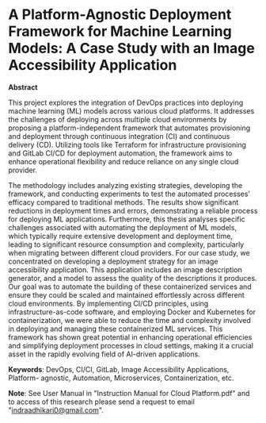 # A Platform-Agnostic Deployment Framework for Machine Learning Models: A Case Study with an Image Accessibility Application

**Abstract**

This project explores the integration of DevOps practices into deploying machine learning (ML) models across various cloud platforms. It addresses the challenges of deploying across multiple cloud environments by proposing a platform-independent framework that automates provisioning and deployment through continuous integration (CI) and continuous delivery (CD). Utilizing tools like Terraform for infrastructure provisioning and GitLab CI/CD for deployment automation, the framework aims to enhance operational flexibility and reduce reliance on
any single cloud provider.

The methodology includes analyzing existing strategies, developing the framework, and conducting experiments to test the automated processes’ efficacy compared to traditional methods. The results show significant reductions in deployment times and errors, demonstrating a reliable process for deploying ML applications. Furthermore, this thesis analyses specific challenges associated with automating the deployment of ML models, which typically require extensive development and deployment time, leading to significant resource consumption and complexity, particularly when migrating between different cloud providers.
For our case study, we concentrated on developing a deployment strategy for an image accessibility application. This application includes an image description generator, and a model to assess the quality of the descriptions it produces. Our goal was to automate the building of these containerized services and ensure they could be scaled and maintained effortlessly across different cloud environments. By implementing CI/CD principles, using infrastructure-as-code software, and employing Docker and Kubernetes for containerization, we were able to reduce the time and complexity involved in deploying and managing these containerized ML services. This framework has shown great potential in enhancing operational efficiencies and simplifying deployment processes in cloud settings, making it a crucial asset in the rapidly evolving field of AI-driven applications.

**Keywords**: DevOps, CI/CI, GitLab, Image Accessibility Applications, Platform- agnostic, Automation, Microservices, Containerization, etc.

**Note**: See User Manual in "Instruction Manual for Cloud Platform.pdf" and to access of this research please send a request to email "indraadhikari0@gmail.com".
